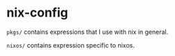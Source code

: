 # nix-config

`pkgs/` contains expressions that I use with nix in general.

`nixos/` contains expression specific to nixos.
